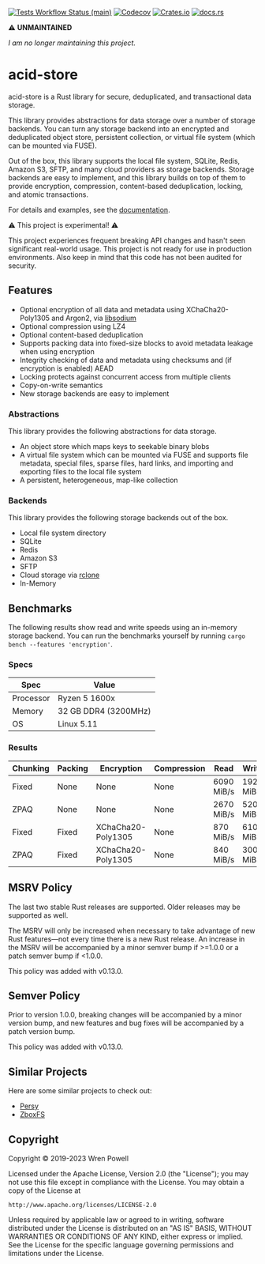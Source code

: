 [![Tests Workflow Status (main)](https://img.shields.io/github/actions/workflow/status/lostatc/acid-store/test.yaml?branch=main&label=Tests&style=for-the-badge&logo=github)](https://github.com/lostatc/acid-store/actions/workflows/test.yaml)
[![Codecov](https://img.shields.io/codecov/c/github/lostatc/acid-store?logo=codecov&style=for-the-badge)](https://app.codecov.io/gh/lostatc/acid-store)
[![Crates.io](https://img.shields.io/crates/v/acid-store?logo=rust&style=for-the-badge)](https://crates.io/crates/acid-store)
[![docs.rs](https://img.shields.io/docsrs/acid-store?logo=docsdotrs&style=for-the-badge)](https://docs.rs/acid-store)

⚠ **UNMAINTAINED**

*I am no longer maintaining this project.*

# acid-store

acid-store is a Rust library for secure, deduplicated, and transactional data
storage.

This library provides abstractions for data storage over a number of storage
backends. You can turn any storage backend into an encrypted and deduplicated
object store, persistent collection, or virtual file system (which can be
mounted via FUSE).

Out of the box, this library supports the local file system, SQLite, Redis,
Amazon S3, SFTP, and many cloud providers as storage backends. Storage backends
are easy to implement, and this library builds on top of them to provide
encryption, compression, content-based deduplication, locking, and atomic
transactions.

For details and examples, see the [documentation](https://docs.rs/acid-store).

⚠ This project is experimental! ⚠

This project experiences frequent breaking API changes and hasn't seen
significant real-world usage. This project is not ready for use in production
environments. Also keep in mind that this code has not been audited for
security.

## Features

- Optional encryption of all data and metadata using XChaCha20-Poly1305 and
  Argon2, via [libsodium](https://download.libsodium.org/doc/)
- Optional compression using LZ4
- Optional content-based deduplication
- Supports packing data into fixed-size blocks to avoid metadata leakage when
  using encryption
- Integrity checking of data and metadata using checksums and (if encryption is
  enabled) AEAD
- Locking protects against concurrent access from multiple clients
- Copy-on-write semantics
- New storage backends are easy to implement

### Abstractions

This library provides the following abstractions for data storage.

- An object store which maps keys to seekable binary blobs
- A virtual file system which can be mounted via FUSE and supports file
  metadata, special files, sparse files, hard links, and importing and exporting
  files to the local file system
- A persistent, heterogeneous, map-like collection

### Backends

This library provides the following storage backends out of the box.

- Local file system directory
- SQLite
- Redis
- Amazon S3
- SFTP
- Cloud storage via [rclone](https://rclone.org/)
- In-Memory

## Benchmarks

The following results show read and write speeds using an in-memory storage
backend. You can run the benchmarks yourself by running `cargo bench --features
'encryption'`.

### Specs

| Spec      | Value                |
| --------- | -------------------- |
| Processor | Ryzen 5 1600x        |
| Memory    | 32 GB DDR4 (3200MHz) |
| OS        | Linux 5.11           |

### Results

| Chunking | Packing | Encryption         | Compression | Read       | Write      |
| -------- | ------- | ------------------ | ----------- | ---------- | ---------- |
| Fixed    | None    | None               | None        | 6090 MiB/s | 1920 MiB/s |
| ZPAQ     | None    | None               | None        | 2670 MiB/s | 520 MiB/s  |
| Fixed    | Fixed   | XChaCha20-Poly1305 | None        | 870 MiB/s  | 610 MiB/s  |
| ZPAQ     | Fixed   | XChaCha20-Poly1305 | None        | 840 MiB/s  | 300 MiB/s  |

## MSRV Policy

The last two stable Rust releases are supported. Older releases may be supported
as well.

The MSRV will only be increased when necessary to take advantage of new Rust
features—not every time there is a new Rust release. An increase in the MSRV
will be accompanied by a minor semver bump if >=1.0.0 or a patch semver bump if
<1.0.0.

This policy was added with v0.13.0.

## Semver Policy

Prior to version 1.0.0, breaking changes will be accompanied by a minor version
bump, and new features and bug fixes will be accompanied by a patch version
bump.

This policy was added with v0.13.0.

## Similar Projects

Here are some similar projects to check out:

- [Persy](https://persy.rs/)
- [ZboxFS](https://zbox.io/fs/)

## Copyright

Copyright © 2019-2023 Wren Powell

Licensed under the Apache License, Version 2.0 (the "License");
you may not use this file except in compliance with the License.
You may obtain a copy of the License at

    http://www.apache.org/licenses/LICENSE-2.0

Unless required by applicable law or agreed to in writing, software
distributed under the License is distributed on an "AS IS" BASIS,
WITHOUT WARRANTIES OR CONDITIONS OF ANY KIND, either express or implied.
See the License for the specific language governing permissions and
limitations under the License.